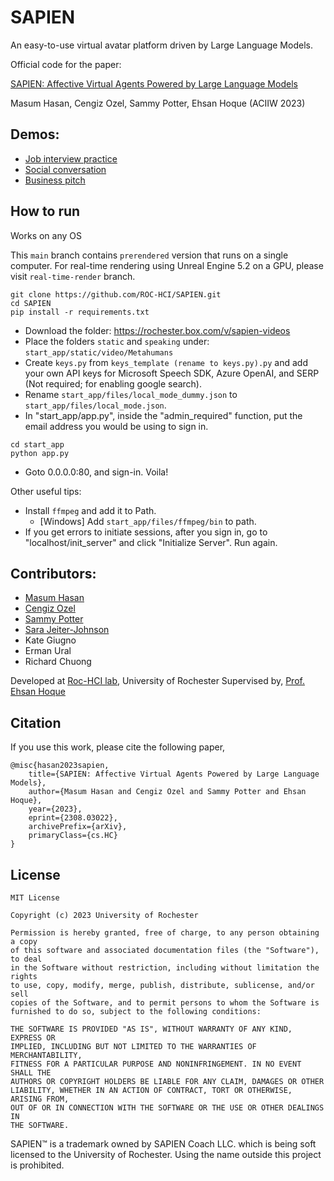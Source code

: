 # SAPIEN

An easy-to-use virtual avatar platform driven by Large Language Models.

Official code for the paper:

[SAPIEN: Affective Virtual Agents Powered by Large Language Models](https://arxiv.org/abs/2308.03022) 

Masum Hasan, Cengiz Ozel, Sammy Potter, Ehsan Hoque (ACIIW 2023) 


## Demos:
- [Job interview practice](https://www.youtube.com/watch?v=FrV3-n9DbYc)
- [Social conversation](https://www.youtube.com/watch?v=PzWH-5MVJE4)
- [Business pitch](https://www.youtube.com/watch?v=jTgPEXVyn9g)


## How to run

Works on any OS

This `main` branch contains `prerendered` version that runs on a single computer. For real-time rendering using Unreal Engine 5.2 on a GPU, please visit `real-time-render` branch.


```
git clone https://github.com/ROC-HCI/SAPIEN.git
cd SAPIEN
pip install -r requirements.txt
```

- Download the folder: https://rochester.box.com/v/sapien-videos
- Place the folders `static` and `speaking` under: `start_app/static/video/Metahumans`
- Create `keys.py` from `keys_template (rename to keys.py).py` and add your own API keys for Microsoft Speech SDK, Azure OpenAI, and SERP (Not required; for enabling google search).
- Rename `start_app/files/local_mode_dummy.json` to `start_app/files/local_mode.json`.
- In "start_app/app.py", inside the "admin_required" function, put the email address you would be using to sign in.
  

```
cd start_app
python app.py
```
- Goto 0.0.0.0:80, and sign-in. Voila!


Other useful tips:
- Install `ffmpeg` and add it to Path.
    - [Windows] Add `start_app/files/ffmpeg/bin` to path.
- If you get errors to initiate sessions, after you sign in, go to "localhost/init_server" and click "Initialize Server". Run again.


## Contributors:
- [Masum Hasan](https://masumhasan.net/)
- [Cengiz Ozel](https://www.cengizozel.com/)
- [Sammy Potter](https://sammypotter.com/)
- [Sara Jeiter-Johnson](https://github.com/josuni)
- Kate Giugno
- Erman Ural
- Richard Chuong

Developed at [Roc-HCI lab](https://roc-hci.com/), University of Rochester
Supervised by, [Prof. Ehsan Hoque](https://hoques.com/)

## Citation
If you use this work, please cite the following paper,

```
@misc{hasan2023sapien,
    title={SAPIEN: Affective Virtual Agents Powered by Large Language Models}, 
    author={Masum Hasan and Cengiz Ozel and Sammy Potter and Ehsan Hoque},
    year={2023},
    eprint={2308.03022},
    archivePrefix={arXiv},
    primaryClass={cs.HC}
}
```

## License

```
MIT License

Copyright (c) 2023 University of Rochester

Permission is hereby granted, free of charge, to any person obtaining a copy
of this software and associated documentation files (the "Software"), to deal
in the Software without restriction, including without limitation the rights
to use, copy, modify, merge, publish, distribute, sublicense, and/or sell
copies of the Software, and to permit persons to whom the Software is
furnished to do so, subject to the following conditions:

THE SOFTWARE IS PROVIDED "AS IS", WITHOUT WARRANTY OF ANY KIND, EXPRESS OR
IMPLIED, INCLUDING BUT NOT LIMITED TO THE WARRANTIES OF MERCHANTABILITY,
FITNESS FOR A PARTICULAR PURPOSE AND NONINFRINGEMENT. IN NO EVENT SHALL THE
AUTHORS OR COPYRIGHT HOLDERS BE LIABLE FOR ANY CLAIM, DAMAGES OR OTHER
LIABILITY, WHETHER IN AN ACTION OF CONTRACT, TORT OR OTHERWISE, ARISING FROM,
OUT OF OR IN CONNECTION WITH THE SOFTWARE OR THE USE OR OTHER DEALINGS IN 
THE SOFTWARE.
```

SAPIEN:tm: is a trademark owned by SAPIEN Coach LLC. which is being soft licensed to the University of Rochester. Using the name outside this project is prohibited.
